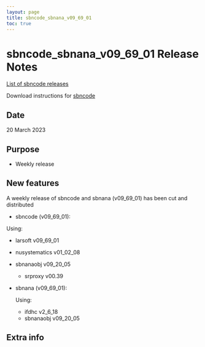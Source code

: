 ```yaml
---
layout: page
title: sbncode_sbnana_v09_69_01
toc: true
---
```


sbncode_sbnana_v09_69_01 Release Notes
=======================================================================================

[List of sbncode releases](https://sbnsoftware.github.io/AnalysisInfrastructure/ReleaseManagement/Releases/List_of_SBN_code_releases)

Download instructions for [sbncode]()

Date
---------------------------------------------------
20 March 2023

Purpose
---------------------------------------------------
* Weekly release

New features
---------------------------------------------------
A weekly release of sbncode and sbnana (v09_69_01)  has been cut and distributed

* sbncode (v09_69_01):
 
 Using:
  * larsoft                 v09_69_01
  * nusystematics           v01_02_08
  * sbnanaobj               v09_20_05
    * srproxy         v00.39

* sbnana  (v09_69_01):
  
  Using:
  * ifdhc           v2_6_18
  * sbnanaobj       v09_20_05

 

Extra info
---------------------------------------------------
